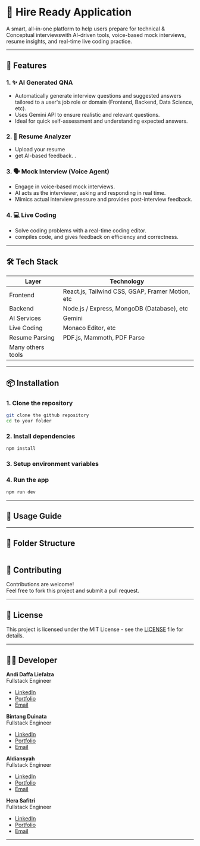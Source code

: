 # 🧠 Hire Ready Application

A smart, all-in-one platform to help users prepare for technical  & Conceptual interviewswith AI-driven tools, voice-based mock interviews, resume insights, and real-time live coding practice.

---

## 🚀 Features

### 1. ✨ AI Generated QNA
- Automatically generate interview questions and suggested answers tailored to a user's job role or domain (Frontend, Backend, Data Science, etc).
- Uses Gemini API to ensure realistic and relevant questions.
- Ideal for quick self-assessment and understanding expected answers.

### 2. 📄 Resume Analyzer
- Upload your resume 
- get AI-based feedback.
.

### 3. 🗣️ Mock Interview (Voice Agent)
- Engage in voice-based mock interviews.
- AI acts as the interviewer, asking and responding in real time.
- Mimics actual interview pressure and provides post-interview feedback.

### 4. 💻 Live Coding
- Solve coding problems with a real-time coding editor.
- compiles code, and gives feedback on efficiency and correctness.

---

## 🛠️ Tech Stack

| Layer         | Technology                                  |
|---------------|---------------------------------------------|
| Frontend      | React.js, Tailwind CSS, GSAP, Framer Motion, etc                      |
| Backend       | Node.js / Express, MongoDB (Database), etc                |
| AI Services   | Gemini |
| Live Coding   | Monaco Editor, etc
| Resume Parsing| PDF.js, Mammoth, PDF Parse
| Many others tools

---

## 📦 Installation

### 1. Clone the repository
```bash
git clone the github repository
cd to your folder
```

### 2. Install dependencies
```bash
npm install
```

### 3. Setup environment variables


### 4. Run the app
```bash
npm run dev
```

---

## 🧪 Usage Guide

---

## 🧰 Folder Structure

```

```



## 🙌 Contributing

Contributions are welcome!  
Feel free to fork this project and submit a pull request.

---

## 📄 License

This project is licensed under the MIT License - see the [LICENSE](LICENSE) file for details.

---

## 👨‍💻 Developer

**Andi Daffa Liefalza**  
Fullstack Engineer  
- [LinkedIn](https://www.linkedin.com/in/yourprofile)
- [Portfolio](https://your-portfolio.com)
- [Email](mailto:your@email.com)

**Bintang Duinata**  
Fullstack Engineer  
- [LinkedIn](https://www.linkedin.com/in/yourprofile)
- [Portfolio](https://your-portfolio.com)
- [Email](mailto:your@email.com)

**Aldiansyah**  
Fullstack Engineer  
- [LinkedIn](https://www.linkedin.com/in/yourprofile)
- [Portfolio](https://your-portfolio.com)
- [Email](mailto:your@email.com)

**Hera Safitri**  
Fullstack Engineer  
- [LinkedIn](https://www.linkedin.com/in/yourprofile)
- [Portfolio](https://your-portfolio.com)
- [Email](mailto:your@email.com)

---